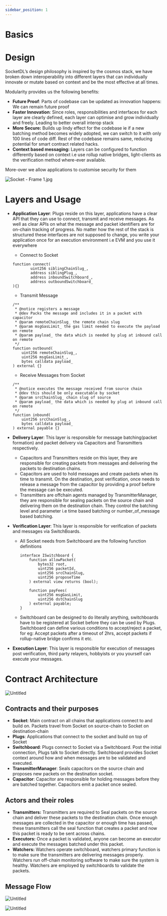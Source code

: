 ```yaml
---
sidebar_position: 1
---
```

# Basics 


# Design

SocketDL’s design philosophy is inspired by the cosmos stack, we have broken down interoperability into different layers that can individually innovate or mutate based on context and be the most effective at all times.

 

Modularity provides us the following benefits:

- **Future Proof**: Parts of codebase can be updated as innovation happens: We can remain future proof
- **Faster Innovation**: Since roles, responsibilities and interfaces for each layer are clearly defined, each layer can optimise and grow individually and freely. Leading to better overall interop stack
- **More Secure:** Builds up lindy effect for the codebase ie if a new batching method becomes widely adopted, we can switch to it with only 100 lines of code diff. Rest of the codebase remains same, reducing potential for smart contract related hacks.
- **Context based messaging:** Layers can be configured to function differently based on context i.e use rollup native bridges, light-clients as the verification method where-ever available.

More-over we allow applications to customise security for them

![Socket - Frame 1.jpg](img/../../../static/img/Socket_-_Frame_1.jpg)

# Layers and Usage

- **Application Layer**: Plugs reside on this layer, applications have a clear API that they can use to connect, transmit and receive messages. As well as clear APIs on what the message and packet identifiers are for on-chain tracking of progress.  No matter how the rest of the stack is structured these interfaces are not supposed to change, you write your application once for an execution environment i.e EVM and you use it everywhere
    - Connect to Socket
    
    ```solidity
    function connect(
            uint256 siblingChainSlug_,
            address siblingPlug_,
            address inboundSwitchboard_,
            address outboundSwitchboard_
    ){}
    ```
    
    - Transmit Message
    
    ```solidity
    /**
     * @notice registers a message
     * @dev Packs the message and includes it in a packet with capacitor
     * @param remoteChainSlug_ the remote chain slug
     * @param msgGasLimit_ the gas limit needed to execute the payload on remote
     * @param payload_ the data which is needed by plug at inbound call on remote
     */
    function outbound(
        uint256 remoteChainSlug_,
        uint256 msgGasLimit_,
        bytes calldata payload_
    ) external {}
    ```
    
    - Receive Messages from Socket
    
    ```solidity
    /**
     * @notice executes the message received from source chain
     * @dev this should be only executable by socket
     * @param srcChainSlug_ chain slug of source
     * @param payload_ the data which is needed by plug at inbound call on remote
     */
    function inbound(
        uint256 srcChainSlug_,
        bytes calldata payload_
    ) external payable {}
    ```
    
- **Delivery Layer**: This layer is responsible for message batching(packet formation) and packet delivery via Capacitors and Transmitters respectively.
    - Capacitors and Transmitters reside on this layer, they are responsible for creating packets from messages and delivering the packets to destination chains.
    - Capacitors are used to hold messages and create packets when its time to transmit. On the destination, post verification, once needs to release a message from the capacitor by providing a proof before the message can be executed.
    - Transmitters are offchain agents managed by TransmitterManager, they are responsible for sealing packets on the source chain and delivering them on the destination chain. They control the batching level and parameter i.e time based batching or number_of_message based batching.
- **Verification Layer**: This layer is responsible for verification of packets and messages via SwitchBoards.
    - All Socket needs from Switchboard are the following function definitions
        
        ```solidity
        interface ISwitchboard {
            function allowPacket(
                bytes32 root,
                uint256 packetId,
                uint256 srcChainSlug,
                uint256 proposeTime
            ) external view returns (bool);
        
            function payFees(
                uint256 msgGasLimit,
                uint256 dstChainSlug
            ) external payable;
        } 
        ```
        
    - Switchboard can be designed to do literally anything, switchboards have to be registered at Socket before they can be used by Plugs. Switchboard can define various conditions to accept/reject a packet, for eg: Accept packets after a timeout of 2hrs, accept packets if rollup-native bridge confirms it etc.
- **Execution Layer**: This layer is responsible for execution of messages post verification, third party relayers, hobbyists or you yourself can execute your messages.

# Contract Architecture

![Untitled](img/../../../static/img/BroadArchitecture.png)

## Contracts and their purposes

- **Socket**: Main contract on all chains that applications connect to and build on. Packets travel from Socket on source-chain to Socket on destination-chain
- **Plugs**: Applications that connect to the socket and build on top of Socket
- **Switchboard**: Plugs connect to Socket via a Switchboard. Post the initial connection, Plugs talk to Socket directly. Switchboard provides Socket context around how and when messages are to be validated and executed.
- **TransmitterManager**: Seals capacitors on the source chain and proposes new packets on the destination socket.
- **Capacitor**: Capacitor are responsible for holding messages before they are batched together. Capacitors emit a packet once sealed.

## Actors and their roles

- **Transmitters:** Transmitters are required to Seal packets on the source chain and deliver these packets to the destination chain. Once enough messages are collected in the capacitor or enough time has passed, these transmitters call the seal function that creates a packet and now this packet is ready to be sent across chains.
- **Executors:** Once a packet is validated, anyone can become an executor and execute the messages batched under this packet.
- **Watchers:** Watchers operate switchboard, watchers primary function is to make sure the transmitters are delivering messages properly. Watchers run off-chain monitoring software to make sure the system is healthy. Watchers are employed by switchboards to validate the packets.

## Message Flow

![Untitled](img/../../../static/img/plugin.png)

![Untitled](img/../../../static/img/sendmessage.png)